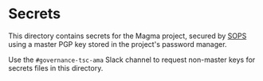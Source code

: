# Secrets

This directory contains secrets for the Magma project, secured by [SOPS](https://github.com/mozilla/sops) using a master PGP key stored in the project's password manager.

Use the `#governance-tsc-ama` Slack channel to request non-master keys for secrets files in this directory.
